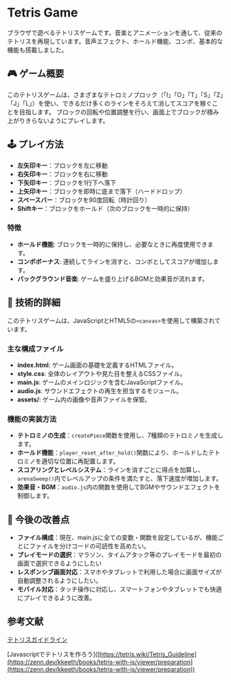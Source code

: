 # Tetris Game

ブラウザで遊べるテトリスゲームです。音楽とアニメーションを通して、従来のテトリスを再現しています。音声エフェクト、ホールド機能、コンボ、基本的な機能も搭載しました。

## 🎮 ゲーム概要
このテトリスゲームは、さまざまなテトロミノブロック（「I」「O」「T」「S」「Z」「J」「L」）を使い、できるだけ多くのラインをそろえて消してスコアを稼ぐことを目指します。
ブロックの回転や位置調整を行い、画面上でブロックが積み上がりきらないようにプレイします。

## 🕹️ プレイ方法
- **左矢印キー**：ブロックを左に移動
- **右矢印キー**：ブロックを右に移動
- **下矢印キー**：ブロックを1行下へ落下
- **上矢印キー**：ブロックを即時に底まで落下（ハードドロップ）
- **スペースバー**：ブロックを90度回転（時計回り）
- **Shiftキー**：ブロックをホールド（次のブロックを一時的に保持）

### 特徴
- **ホールド機能**: ブロックを一時的に保持し、必要なときに再度使用できます。
- **コンボボーナス**: 連続してラインを消すと、コンボとしてスコアが増加します。
- **バックグラウンド音楽**: ゲームを盛り上げるBGMと効果音が流れます。

## 🔧 技術的詳細
このテトリスゲームは、JavaScriptとHTML5の`<canvas>`を使用して構築されています。

### 主な構成ファイル

- **index.html**: ゲーム画面の基礎を定義するHTMLファイル。
- **style.css**: 全体のレイアウトや見た目を整えるCSSファイル。
- **main.js**: ゲームのメインロジックを含むJavaScriptファイル。
- **audio.js**: サウンドエフェクトの再生を担当するモジュール。
- **assets/**: ゲーム内の画像や音声ファイルを保管。

### 機能の実装方法

- **テトロミノの生成**：`createPiece`関数を使用し、7種類のテトロミノを生成します。
- **ホールド機能**：`player_reset_after_hold()`関数により、ホールドしたテトロミノを適切な位置に再配置します。
- **スコアリングとレベルシステム**：ラインを消すごとに得点を加算し、`arenaSweep()`内でレベルアップの条件を満たすと、落下速度が増加します。
- **効果音・BGM**：`audio.js`内の関数を使用してBGMやサウンドエフェクトを制御します。

## 🚀 今後の改善点
- **ファイル構成**：現在、main.jsに全ての変数・関数を設定しているが、機能ごとにファイルを分けコードの可読性を高めたい。
- **プレイモードの選択**：マラソン、タイムアタック等のプレイモードを最初の画面で選択できるようにしたい
- **レスポンシブ画面対応**：スマホやタブレットで利用した場合に画面サイズが自動調整されるようにしたい。
- **モバイル対応**：タッチ操作に対応し、スマートフォンやタブレットでも快適にプレイできるように改善。

## 参考文献
[テトリスガイドライン](https://tetris.wiki/Tetris_Guideline)

[Javascriptでテトリスを作ろう]([https://tetris.wiki/Tetris_Guideline](https://zenn.dev/kkeeth/books/tetris-with-js/viewer/preparation](https://zenn.dev/kkeeth/books/tetris-with-js/viewer/preparation))


